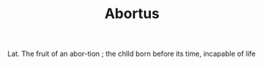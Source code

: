 ---
title: Abortus
letter: A
permalink: "/definitions/bld-abortus.html"
body: Lat. The fruit of an abor-tion ; the chlld born before its time, incapable of
  life
published_at: '2018-07-07'
source: Black's Law Dictionary 2nd Ed (1910)
layout: post
---